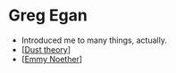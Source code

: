 # Greg Egan
- Introduced me to many things, actually.
- [[Dust theory]]
- [[Emmy Noether]]

[//begin]: # "Autogenerated link references for markdown compatibility"
[Dust theory]: dust-theory "Dust Theory"
[Emmy Noether]: emmy-noether "Emmy Noether"
[//end]: # "Autogenerated link references"